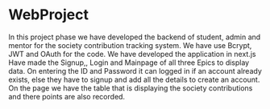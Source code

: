 # WebProject
In this project phase we have developed the backend of student, admin and mentor for the society contribution tracking system.
We have use Bcrypt, JWT and OAuth for the code.
We have developed the application in next.js
Have made the Signup,, Login and Mainpage of all three Epics to display data.
On entering the ID and Password it can logged in if an account already exists, else they have to signup and add all the details to create an account.
On the page we have the table that is displaying the society contributions and there points are also recorded.
